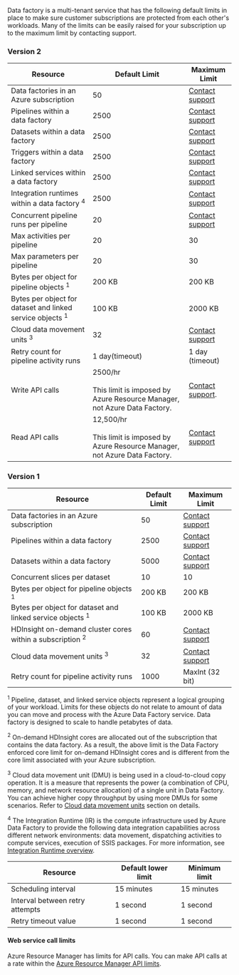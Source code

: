 Data factory is a multi-tenant service that has the following default limits in place to make sure customer subscriptions are protected from each other's workloads. Many of the limits can be easily raised for your subscription up to the maximum limit by contacting support.

### Version 2

| Resource | Default Limit | Maximum Limit | 
| -------- | ------------- | ------------- | 
| Data factories in an Azure subscription | 50 | [Contact support](https://azure.microsoft.com/blog/2014/06/04/azure-limits-quotas-increase-requests/) |
| Pipelines within a data factory | 2500 | [Contact support](https://azure.microsoft.com/blog/2014/06/04/azure-limits-quotas-increase-requests/) |
| Datasets within a data factory | 2500 | [Contact support](https://azure.microsoft.com/blog/2014/06/04/azure-limits-quotas-increase-requests/) |
| Triggers within a data factory | 2500 | [Contact support](https://azure.microsoft.com/blog/2014/06/04/azure-limits-quotas-increase-requests/) |
| Linked services within a data factory | 2500 | [Contact support](https://azure.microsoft.com/blog/2014/06/04/azure-limits-quotas-increase-requests/) |
| Integration runtimes within a data factory <sup>4</sup> | 2500 | [Contact support](https://azure.microsoft.com/blog/2014/06/04/azure-limits-quotas-increase-requests/) |
| Concurrent pipeline runs per pipeline | 20 | [Contact support](https://azure.microsoft.com/blog/2014/06/04/azure-limits-quotas-increase-requests/) |
| Max activities per pipeline | 20 | 30 |
| Max parameters per pipeline | 20 | 30 |
| Bytes per object for pipeline objects <sup>1</sup> | 200 KB | 200 KB |
| Bytes per object for dataset and linked service objects <sup>1</sup> | 100 KB | 2000 KB |
| Cloud data movement units <sup>3</sup> | 32 | [Contact support](https://azure.microsoft.com/blog/2014/06/04/azure-limits-quotas-increase-requests/) |
| Retry count for pipeline activity runs | 1 day(timeout) | 1 day (timeout) |
| Write API calls | 2500/hr<br/><br/> This limit is imposed by Azure Resource Manager, not Azure Data Factory. | [Contact support](https://azure.microsoft.com/blog/2014/06/04/azure-limits-quotas-increase-requests/). |
| Read API calls | 12,500/hr<br/><br/> This limit is imposed by Azure Resource Manager, not Azure Data Factory. | [Contact support](https://azure.microsoft.com/blog/2014/06/04/azure-limits-quotas-increase-requests/) |


### Version 1

| **Resource** | **Default Limit** | **Maximum Limit** |
| --- | --- | --- |
| Data factories in an Azure subscription |50 |[Contact support](https://azure.microsoft.com/blog/2014/06/04/azure-limits-quotas-increase-requests/) |
| Pipelines within a data factory |2500 |[Contact support](https://azure.microsoft.com/blog/2014/06/04/azure-limits-quotas-increase-requests/) |
| Datasets within a data factory |5000 |[Contact support](https://azure.microsoft.com/blog/2014/06/04/azure-limits-quotas-increase-requests/) |
| Concurrent slices per dataset |10 |10 |
| Bytes per object for pipeline objects <sup>1</sup> |200 KB |200 KB |
| Bytes per object for dataset and linked service objects <sup>1</sup> |100 KB |2000 KB |
| HDInsight on-demand cluster cores within a subscription <sup>2</sup> |60 |[Contact support](https://azure.microsoft.com/blog/2014/06/04/azure-limits-quotas-increase-requests/) |
| Cloud data movement units <sup>3</sup> |32 |[Contact support](https://azure.microsoft.com/blog/2014/06/04/azure-limits-quotas-increase-requests/) |
| Retry count for pipeline activity runs |1000 |MaxInt (32 bit) |

<sup>1</sup> Pipeline, dataset, and linked service objects represent a logical grouping of your workload. Limits for these objects do not relate to amount of data you can move and process with the Azure Data Factory service. Data factory is designed to scale to handle petabytes of data.

<sup>2</sup> On-demand HDInsight cores are allocated out of the subscription that contains the data factory. As a result, the above limit is the Data Factory enforced core limit for on-demand HDInsight cores and is different from the core limit associated with your Azure subscription.

<sup>3</sup> Cloud data movement unit (DMU) is being used in a cloud-to-cloud copy operation. It is a measure that represents the power (a combination of CPU, memory, and network resource allocation) of a single unit in Data Factory. You can achieve higher copy throughput by using more DMUs for some scenarios. Refer to [Cloud data movement units](../articles/data-factory/v1/data-factory-copy-activity-performance.md#cloud-data-movement-units) section on details.

<sup>4</sup> The Integration Runtime (IR) is the compute infrastructure used by Azure Data Factory to provide the following data integration capabilities across different network environments: data movement, dispatching activities to compute services, execution of SSIS packages. For more information, see [Integration Runtime overview](../articles/data-factory/concepts-integration-runtime.md).

| **Resource** | **Default lower limit** | **Minimum limit** |
| --- | --- | --- |
| Scheduling interval |15 minutes |15 minutes |
| Interval between retry attempts |1 second |1 second |
| Retry timeout value |1 second |1 second |

#### Web service call limits
Azure Resource Manager has limits for API calls. You can make API calls at a rate within the [Azure Resource Manager API limits](../articles/azure-subscription-service-limits.md#resource-group-limits).
